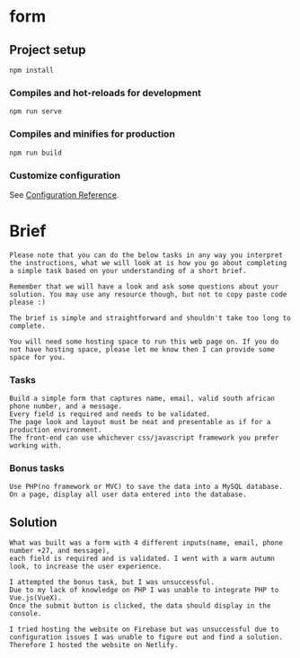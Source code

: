 # form

## Project setup
```
npm install
```

### Compiles and hot-reloads for development
```
npm run serve
```

### Compiles and minifies for production
```
npm run build
```

### Customize configuration
See [Configuration Reference](https://cli.vuejs.org/config/).

# Brief
```
Please note that you can do the below tasks in any way you interpret the instructions, what we will look at is how you go about completing a simple task based on your understanding of a short brief.

Remember that we will have a look and ask some questions about your solution. You may use any resource though, but not to copy paste code please :)

The brief is simple and straightforward and shouldn't take too long to complete.

You will need some hosting space to run this web page on. If you do not have hosting space, please let me know then I can provide some space for you.
```
### Tasks
```
Build a simple form that captures name, email, valid south african phone number, and a message.
Every field is required and needs to be validated.
The page look and layout must be neat and presentable as if for a production environment.
The front-end can use whichever css/javascript framework you prefer working with.
```
### Bonus tasks
```
Use PHP(no framework or MVC) to save the data into a MySQL database.
On a page, display all user data entered into the database.
```

## Solution
```
What was built was a form with 4 different inputs(name, email, phone number +27, and message),
each field is required and is validated. I went with a warm autumn look, to increase the user experience.

I attempted the bonus task, but I was unsuccessful.
Due to my lack of knowledge on PHP I was unable to integrate PHP to Vue.js(VueX).
Once the submit button is clicked, the data should display in the console.

I tried hosting the website on Firebase but was unsuccessful due to configuration issues I was unable to figure out and find a solution.
Therefore I hosted the website on Netlify.
```